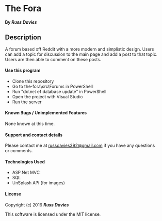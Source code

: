 # The Fora

#### By _**Russ Davies**_

## Description
A forum based off Reddit with a more modern and simplistic design. Users can add a topic for discussion to the main page and add a post to that topic. Users are then able to comment on these posts.

#### Use this program
* Clone this repository
* Go to the-fora\src\Forums in PowerShell
* Run "dotnet ef database update" in PowerShell
* Open the project with Visual Studio
* Run the server

#### Known Bugs / Unimplemented Features
None known at this time.

#### Support and contact details
Please contact me at russdavies392@gmail.com if you have any questions or comments.

#### Technologies Used
* ASP.Net MVC
* SQL
* UnSplash APi (for images)

#### License
Copyright (c) 2016 _**Russ Davies**_

This software is licensed under the MIT license.
